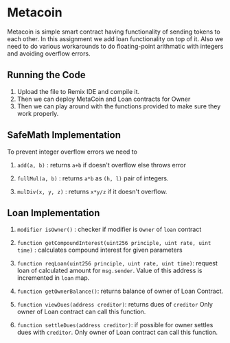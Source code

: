 # Metacoin
Metacoin is simple smart contract having functionality of sending tokens to each other. In this assignment we add loan functionality on top of it. Also we need to do various workarounds to do floating-point arithmatic with integers and avoiding overflow errors.

## Running the Code
1. Upload the file to Remix IDE and compile it.
2. Then we can deploy MetaCoin and Loan contracts for Owner 
3. Then we can play around with the functions provided to make sure they work properly.

## SafeMath Implementation
To prevent integer overflow errors we need to 

1. `add(a, b)` : returns `a+b` if doesn't overflow else throws error

2. `fullMul(a, b)` : returns `a*b` as `(h, l)` pair of integers.

3. `mulDiv(x, y, z)` : returns `x*y/z` if it doesn't overflow.

## Loan Implementation

1. `modifier isOwner()` :
    checker if modifier is `Owner` of `loan` contract

2. `function getCompoundInterest(uint256 principle, uint rate, uint time)` :
    calculates compound interest for given parameters

3.  `function reqLoan(uint256 principle, uint rate, uint time)`:
    request loan of calculated amount for `msg.sender`.  Value of this address is incremented in `loan` map.

4.  `function getOwnerBalance()`:
    returns balance of owner of Loan Contract.

5.  `function viewDues(address creditor)`:
    returns dues of `creditor`
    Only owner of Loan contract can call this function.

6.  `function settleDues(address creditor)`:
    if possible for owner settles dues with `creditor`.
    Only owner of Loan contract can call this function.